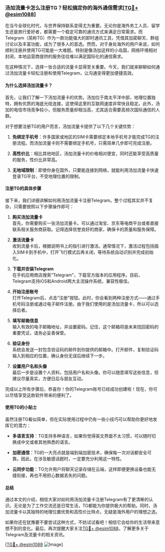 ### 汤加流量卡怎么注册TG？轻松搞定你的海外通信需求[[TG💪+ @esim1088](https://t.me/s/esim1088)]

在当今全球化时代，与世界保持联系变得尤为重要。无论你是海外务工人员、留学生还是旅行爱好者，都需要一个稳定可靠的通讯方式来满足日常需求。而Telegram（简称TG）作为一款功能强大的即时通讯工具，凭借其加密聊天、群组讨论以及丰富功能，成为了很多人的首选。然而，对于身处海外的用户来说，如何顺利注册并使用TG可能是一大难题。特别是像汤加这样的小岛国，网络环境相对封闭，本地运营商提供的服务往往难以满足国际化的通信需求。

在这种情况下，选择一张合适的流量卡显得至关重要。今天，我们就来聊聊如何通过汤加流量卡轻松注册和使用Telegram，让沟通变得更加便捷高效。

#### 为什么选择汤加流量卡？

首先，让我们了解一下汤加流量卡的优势。汤加位于南太平洋中部，地理位置独特，拥有优质的海底光缆连接，这使得这里的互联网速度非常快且稳定。此外，汤加的电信市场竞争较小，但服务质量却相当高，尤其适合需要高频次国际通信的人群。

对于想要注册TG的用户而言，汤加流量卡提供了以下几个关键优势：

1. **免绑定手机号**：许多国家或地区的SIM卡需要绑定本地手机号才能完成TG的注册流程。而汤加流量卡则不需要绑定手机号，只需简单几步即可完成注册。
   
2. **高性价比**：相比其他地区，汤加流量卡的价格相对便宜，同时还能享受高质量的服务，性价比非常高。

3. **无地域限制**：即使你身在国外，只要能连接到网络，就能利用汤加流量卡快速登录TG平台，不受地理位置的限制。

#### 注册TG的具体步骤

接下来，我们详细讲解如何用汤加流量卡注册Telegram。整个过程其实并不复杂，只需要按照以下步骤操作即可：

1. **购买汤加流量卡**  
   首先，你需要购买一张汤加流量卡。可以通过淘宝、京东等电商平台或者直接联系相关服务商获取。记得选择信誉良好的商家，确保卡的质量和服务保障。

2. **激活流量卡**  
   收到流量卡后，根据说明书上的指引进行激活。通常情况下，激活过程包括插入SIM卡到手机中，打开飞行模式后再关闭，等待系统自动识别并完成初始化。

3. **下载并安装Telegram**  
   在手机应用商店搜索“Telegram”，下载官方版本的应用程序。目前，Telegram支持iOS和Android两大主流操作系统，兼容性极佳。

4. **开始注册账号**  
   打开Telegram后，点击“注册”按钮。此时，你会看到两种注册方式——通过手机号码注册或通过电子邮件注册。由于我们使用的是汤加流量卡，所以可以选择后者。

5. **填写邮箱信息**  
   输入有效的电子邮箱地址，并设置密码。记住，这个邮箱将是未来找回密码的重要凭证，请务必妥善保管。

6. **验证身份**  
   系统会发送一封包含验证码的邮件到你提供的邮箱中。打开邮件，复制验证码输入到相应的位置，确认身份无误后继续下一步。

7. **设置用户名和头像**  
   最后一步是设置个人资料，包括用户名和头像。你可以随意填写这些信息，但建议尽量真实，方便日后与朋友互动。

完成以上所有步骤后，恭喜你！你的Telegram账号已经成功创建啦！现在，你可以尽情享受这款软件带来的便利了。

#### 使用TG的小贴士

虽然注册TG看似简单，但在实际使用过程中仍有一些小技巧可以帮助你更好地发挥它的潜力：

- **多语言支持**：TG支持多种语言，如果你觉得英文界面不太习惯，可以随时切换成中文或者其他熟悉的语言。
  
- **加密通信**：TG的一大亮点就是端到端加密技术，确保每一次对话都安全可靠。因此，在涉及敏感话题时，一定要充分利用这一特性。

- **云同步功能**：TG允许用户将聊天记录存储在云端，这样即便更换设备也能无缝衔接，再也不用担心数据丢失的问题。

#### 总结

通过本文的介绍，相信大家对如何用汤加流量卡注册Telegram有了更清晰的认识。无论是为了工作交流还是日常生活，TG都能为你提供极大的帮助。同时，汤加流量卡以其独特的地理位置优势和高性价比特点，无疑是海外用户的理想之选。

如果你还在犹豫要不要尝试这种方式，不妨试试看吧！相信它会给你的生活带来意想不到的变化。最后，再次提醒大家关注[TG💪+ @esim1088](https://t.me/s/esim1088)，了解更多关于Telegram及流量卡的相关资讯。

[[TG💪+ @esim1088](https://t.me/s/esim1088) ![Image](https://i.postimg.cc/4NQfJmqS/Snipaste-2025-05-13-00-14-12.png)]